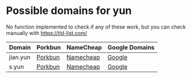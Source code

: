# Possible domains for yun

No function implemented to check if any of these work, but you can check manually with https://tld-list.com/

| Domain | Porkbun | NameCheap | Google Domains |
|---|---|---|---|
| jian.yun | [Porkbun](https://porkbun.com/checkout/search?prb=e814663da1&tlds=&idnLanguage=&search=search&q=jian.yun) | [Namecheap](https://www.namecheap.com/domains/registration/results/?domain=jian.yun) | [Google](https://domains.google.com/registrar/search?searchTerm=jian.yun) |
| s.yun | [Porkbun](https://porkbun.com/checkout/search?prb=e814663da1&tlds=&idnLanguage=&search=search&q=s.yun) | [Namecheap](https://www.namecheap.com/domains/registration/results/?domain=s.yun) | [Google](https://domains.google.com/registrar/search?searchTerm=s.yun) |
